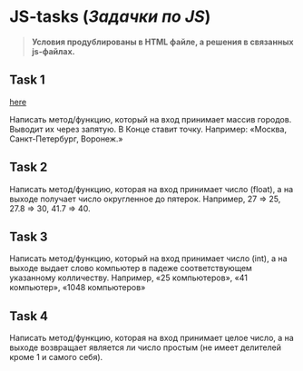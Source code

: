 # JS-tasks (*Задачки по JS*)
>**Условия продублированы в HTML файле, а решения в связанных js-файлах.**
## Task 1 
[here](jeyefendi/js_test_tasks/task_1/)

Написать метод/функцию, который на вход принимает массив городов. Выводит их через запятую.
В Конце ставит точку.
Например:
«Москва, Санкт-Петербург, Воронеж.»

## Task 2

Написать метод/функцию, которая на вход принимает число (float), а на выходе получает число округленное до пятерок. Например, 27 => 25, 27.8 => 30, 41.7 => 40.

## Task 3

Написать метод/функцию, который на вход принимает число (int), а на выходе выдает слово компьютер в падеже соответствующем указанному колличеству. Например, «25 компьютеров», «41 компьютер», «1048 компьютеров»

## Task 4

Написать метод/функцию, которая на вход принимает целое число, а на выходе возвращает является ли число простым (не имеет делителей кроме 1 и самого себя).

